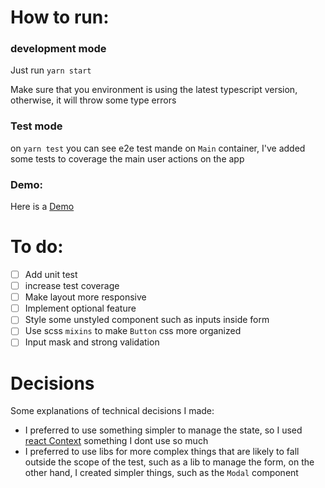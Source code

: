 # How to run:

### development mode

Just run `yarn start`

Make sure that you environment is using the latest typescript version, otherwise, it will throw some type errors

### Test mode

on `yarn test` you can see e2e test mande on `Main` container, I've added some tests to coverage the main user actions on the app

### Demo:

Here is a [Demo](https://quirky-hopper-ab91dd.netlify.app)

# To do:

- [ ] Add unit test
- [ ] increase test coverage
- [ ] Make layout more responsive
- [ ] Implement optional feature
- [ ] Style some unstyled component such as inputs inside form
- [ ] Use scss `mixins` to make `Button` css more organized
- [ ] Input mask and strong validation

# Decisions

Some explanations of technical decisions I made:

- I preferred to use something simpler to manage the state, so I used [react Context](https://reactjs.org/docs/context.html) something I dont use so much
- I preferred to use libs for more complex things that are likely to fall outside the scope of the test, such as a lib to manage the form, on the other hand, I created simpler things, such as the `Modal` component
